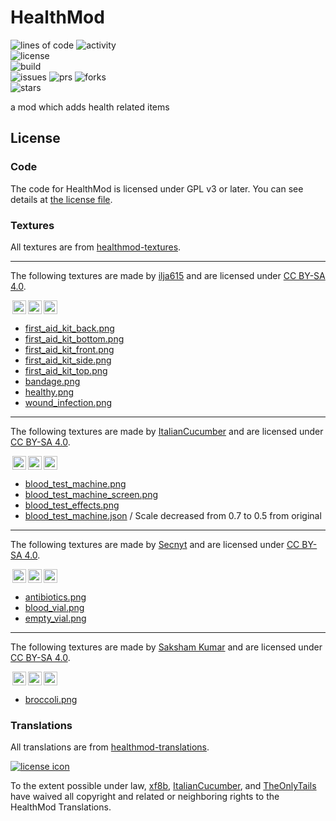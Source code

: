 # HealthMod

![lines of code](https://img.shields.io/tokei/lines/github/blueminecraftteam/healthmod-fabric)
![activity](https://img.shields.io/github/commit-activity/w/blueminecraftteam/healthmod-fabric)  
![license](https://img.shields.io/github/license/blueminecraftteam/healthmod-fabric)  
![build](https://img.shields.io/github/workflow/status/blueminecraftteam/healthmod-fabric/CI/development/1.16.x)  
![issues](https://img.shields.io/github/issues/blueminecraftteam/healthmod-fabric)
![prs](https://img.shields.io/github/issues-pr/blueminecraftteam/healthmod-fabric)
![forks](https://img.shields.io/github/forks/blueminecraftteam/healthmod-fabric)  
![stars](https://img.shields.io/github/stars/blueminecraftteam/healthmod-fabric)

a mod which adds health related items

## License

### Code

The code for HealthMod is licensed under GPL v3 or later. You can see details at [the license file](COPYING.txt).

### Textures

All textures are from [healthmod-textures](https://github.com/blueminecraftteam/healthmod-textures).

---

The following textures are made by [ilja615](https://github.com/ilja615) and are licensed
under [CC BY-SA 4.0](https://creativecommons.org/licenses/by-sa/4.0/).

<img style="height:22px!important;margin-left:3px;vertical-align:text-bottom;" src="https://mirrors.creativecommons.org/presskit/icons/cc.svg?ref=chooser-v1" /><img style="height:22px!important;margin-left:3px;vertical-align:text-bottom;" src="https://mirrors.creativecommons.org/presskit/icons/by.svg?ref=chooser-v1" /><img style="height:22px!important;margin-left:3px;vertical-align:text-bottom;" src="https://mirrors.creativecommons.org/presskit/icons/sa.svg?ref=chooser-v1" /></a></p>

- [first_aid_kit_back.png](src/main/resources/assets/healthmod/textures/block/first_aid_kit_back.png)
- [first_aid_kit_bottom.png](src/main/resources/assets/healthmod/textures/block/first_aid_kit_bottom.png)
- [first_aid_kit_front.png](src/main/resources/assets/healthmod/textures/block/first_aid_kit_front.png)
- [first_aid_kit_side.png](src/main/resources/assets/healthmod/textures/block/first_aid_kit_side.png)
- [first_aid_kit_top.png](src/main/resources/assets/healthmod/textures/block/first_aid_kit_top.png)
- [bandage.png](src/main/resources/assets/healthmod/textures/item/bandage.png)
- [healthy.png](src/main/resources/assets/healthmod/textures/mob_effect/healthy.png)
- [wound_infection.png](src/main/resources/assets/healthmod/textures/mob_effect/wound_infection.png)

---

The following textures are made by [ItalianCucumber](https://github.com/ItalianCucumber) and are licensed
under [CC BY-SA 4.0](https://creativecommons.org/licenses/by-sa/4.0/).

<img style="height:22px!important;margin-left:3px;vertical-align:text-bottom;" src="https://mirrors.creativecommons.org/presskit/icons/cc.svg?ref=chooser-v1" /><img style="height:22px!important;margin-left:3px;vertical-align:text-bottom;" src="https://mirrors.creativecommons.org/presskit/icons/by.svg?ref=chooser-v1" /><img style="height:22px!important;margin-left:3px;vertical-align:text-bottom;" src="https://mirrors.creativecommons.org/presskit/icons/sa.svg?ref=chooser-v1" /></a></p>

- [blood_test_machine.png](src/main/resources/assets/healthmod/textures/block/blood_test_machine.png)
- [blood_test_machine_screen.png](src/main/resources/assets/healthmod/textures/block/blood_test_machine_screen.png)
- [blood_test_effects.png](src/main/resources/assets/healthmod/textures/block/blood_test_effects.png)
- [blood_test_machine.json](src/generated/overrided/assets/healthmod/models/block/blood_test_machine.json) / Scale
  decreased from 0.7 to 0.5 from original

---

The following textures are made by [Secnyt](https://github.com/secnyt) and are licensed
under [CC BY-SA 4.0](https://creativecommons.org/licenses/by-sa/4.0/).

<img style="height:22px!important;margin-left:3px;vertical-align:text-bottom;" src="https://mirrors.creativecommons.org/presskit/icons/cc.svg?ref=chooser-v1" /><img style="height:22px!important;margin-left:3px;vertical-align:text-bottom;" src="https://mirrors.creativecommons.org/presskit/icons/by.svg?ref=chooser-v1" /><img style="height:22px!important;margin-left:3px;vertical-align:text-bottom;" src="https://mirrors.creativecommons.org/presskit/icons/sa.svg?ref=chooser-v1" /></a></p>

- [antibiotics.png](src/main/resources/assets/healthmod/textures/item/antibiotics.png)
- [blood_vial.png](src/main/resources/assets/healthmod/textures/item/blood_vial.png)
- [empty_vial.png](src/main/resources/assets/healthmod/textures/item/empty_vial.png)

---

The following textures are made by [Saksham Kumar](https://github.com/saksham4106) and are licensed
under [CC BY-SA 4.0](https://creativecommons.org/licenses/by-sa/4.0/).

<img style="height:22px!important;margin-left:3px;vertical-align:text-bottom;" src="https://mirrors.creativecommons.org/presskit/icons/cc.svg?ref=chooser-v1" /><img style="height:22px!important;margin-left:3px;vertical-align:text-bottom;" src="https://mirrors.creativecommons.org/presskit/icons/by.svg?ref=chooser-v1" /><img style="height:22px!important;margin-left:3px;vertical-align:text-bottom;" src="https://mirrors.creativecommons.org/presskit/icons/sa.svg?ref=chooser-v1" /></a></p>

- [broccoli.png](src/main/resources/assets/healthmod/textures/item/broccoli.png)

### Translations

All translations are from [healthmod-translations](https://github.com/blueminecraftteam/healthmod-translations).

[![license icon](https://licensebuttons.net/p/zero/1.0/88x31.png)](http://creativecommons.org/publicdomain/zero/1.0)  

To the extent possible under law, [xf8b](https://github.com/xf8b/), [ItalianCucumber](https://github.com/ItalianCucumber/), and [TheOnlyTails](https://github.com/TheOnlyTails) have waived all copyright and related or neighboring rights to the HealthMod Translations.
